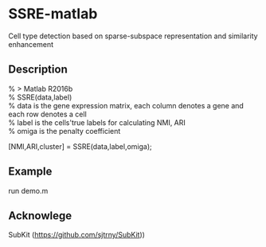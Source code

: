 # SSRE-matlab
Cell type detection based on sparse-subspace representation and similarity enhancement
## Description
% > Matlab R2016b <br />
% SSRE(data,label) <br />
% data is the gene expression matrix, each column denotes a gene and each row denotes a cell <br />
% label is the cells'true labels for calculating NMI, ARI <br />
% omiga is the penalty coefficient <br />

[NMI,ARI,cluster] = SSRE(data,label,omiga);

## Example
run demo.m

## Acknowlege

SubKit (https://github.com/sjtrny/SubKit))
